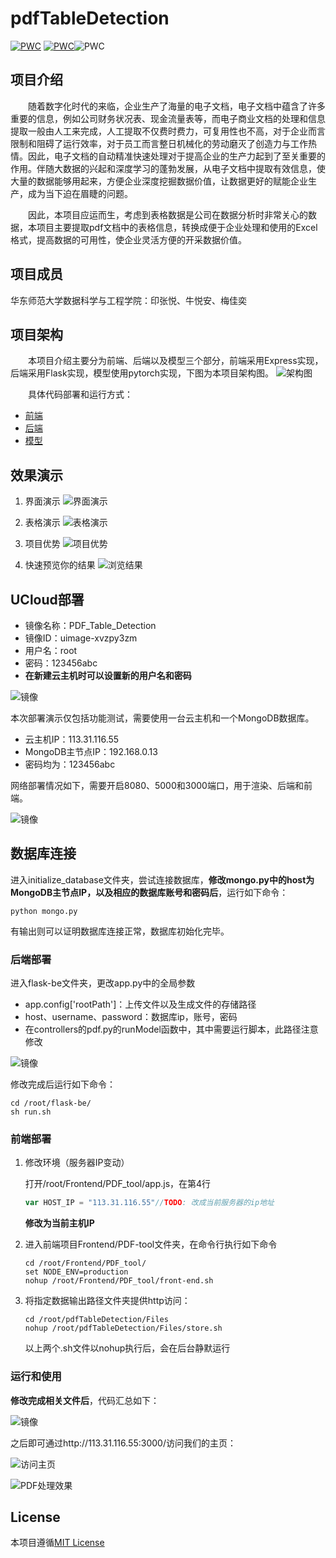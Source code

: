 # pdfTableDetection

[![PWC](https://img.shields.io/badge/PyTorch-v1.4-blue)](https://pytorch.org/) [![PWC](https://img.shields.io/bower/l/boostrap)](http://www.ruanyifeng.com/blog/2011/05/how_to_choose_free_software_licenses.html)![PWC](https://img.shields.io/badge/mmdetection-cpu--interface-orange)

## 项目介绍
&emsp;&emsp;随着数字化时代的来临，企业生产了海量的电子文档，电子文档中蕴含了许多重要的信息，例如公司财务状况表、现金流量表等，而电子商业文档的处理和信息提取一般由人工来完成，人工提取不仅费时费力，可复用性也不高，对于企业而言限制和阻碍了运行效率，对于员工而言整日机械化的劳动磨灭了创造力与工作热情。因此，电子文档的自动精准快速处理对于提高企业的生产力起到了至关重要的作用。伴随大数据的兴起和深度学习的蓬勃发展，从电子文档中提取有效信息，使大量的数据能够用起来，方便企业深度挖掘数据价值，让数据更好的赋能企业生产，成为当下迫在眉睫的问题。

&emsp;&emsp;因此，本项目应运而生，考虑到表格数据是公司在数据分析时非常关心的数据，本项目主要提取pdf文档中的表格信息，转换成便于企业处理和使用的Excel格式，提高数据的可用性，使企业灵活方便的开采数据价值。

## 项目成员
华东师范大学数据科学与工程学院：印张悦、牛悦安、梅佳奕

## 项目架构
&emsp;&emsp;本项目介绍主要分为前端、后端以及模型三个部分，前端采用Express实现，后端采用Flask实现，模型使用pytorch实现，下图为本项目架构图。
![架构图](./imgs/项目架构图.png)

&emsp;&emsp;具体代码部署和运行方式：
- [前端](./frontend/README.md)
- [后端](./flask-be/README.md)
- [模型](./Model/README.md)


## 效果演示
1. 界面演示
![界面演示](./imgs/效果演示1.PNG)

2. 表格演示
![表格演示](./imgs/效果演示2.PNG)

3. 项目优势
![项目优势](./imgs/效果演示3.PNG)

4. 快速预览你的结果
![浏览结果](./imgs/浏览结果.PNG)



## UCloud部署

- 镜像名称：PDF_Table_Detection
- 镜像ID：uimage-xvzpy3zm
- 用户名：root
- 密码：123456abc
- **在新建云主机时可以设置新的用户名和密码**

![镜像](./imgs/镜像.PNG)

本次部署演示仅包括功能测试，需要使用一台云主机和一个MongoDB数据库。

- 云主机IP：113.31.116.55
- MongoDB主节点IP：192.168.0.13
- 密码均为：123456abc

网络部署情况如下，需要开启8080、5000和3000端口，用于渲染、后端和前端。

![镜像](./imgs/网络配置.PNG)

## 数据库连接

进入initialize_database文件夹，尝试连接数据库，**修改mongo.py中的host为MongoDB主节点IP，以及相应的数据库账号和密码后**，运行如下命令：

```shell
python mongo.py
```

有输出则可以证明数据库连接正常，数据库初始化完毕。

### 后端部署

进入flask-be文件夹，更改app.py中的全局参数

- app.config['rootPath']：上传文件以及生成文件的存储路径
- host、username、password：数据库ip，账号，密码
- 在controllers的pdf.py的runModel函数中，其中需要运行脚本，此路径注意修改

![镜像](./imgs/app.PNG)

修改完成后运行如下命令：

```shell
cd /root/flask-be/
sh run.sh
```

### 前端部署

1. 修改环境（服务器IP变动）

   打开/root/Frontend/PDF_tool/app.js，在第4行

   ```js
   var HOST_IP = "113.31.116.55"//TODO: 改成当前服务器的ip地址
   ```

   **修改为当前主机IP**

2. 进入前端项目Frontend/PDF-tool文件夹，在命令行执行如下命令

   ```shell
   cd /root/Frontend/PDF_tool/
   set NODE_ENV=production
   nohup /root/Frontend/PDF_tool/front-end.sh
   ```

3. 将指定数据输出路径文件夹提供http访问：

   ```shell
   cd /root/pdfTableDetection/Files
   nohup /root/pdfTableDetection/Files/store.sh
   ```

   以上两个.sh文件以nohup执行后，会在后台静默运行

### 运行和使用

**修改完成相关文件后**，代码汇总如下：

![镜像](./imgs/代码汇总.PNG)

之后即可通过http://113.31.116.55:3000/访问我们的主页：

![访问主页](./imgs/访问主页.PNG)

![PDF处理效果](./imgs/PDF处理效果.PNG)

## License

本项目遵循[MIT License](./LICENSE.md)

